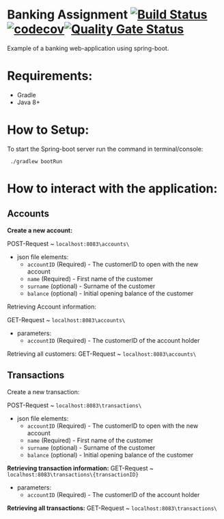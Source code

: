 # Banking Assignment [![Build Status](https://travis-ci.com/swatarianess/banking_assignment.svg?branch=master)](https://travis-ci.com/swatarianess/banking_assignment)[![codecov](https://codecov.io/gh/swatarianess/banking_assignment/branch/master/graph/badge.svg)](https://codecov.io/gh/swatarianess/banking_assignment)[![Quality Gate Status](https://sonarcloud.io/api/project_badges/measure?project=swatarianess_banking_assignment&metric=alert_status)](https://sonarcloud.io/dashboard?id=swatarianess_banking_assignment)


Example of a banking web-application using spring-boot.

# Requirements:
* Gradle
* Java 8+

# How to Setup:
To start the Spring-boot server run the command in terminal/console:
<pre><code> ./gradlew bootRun </code></pre>

# How to interact with the application:
## Accounts
**Create a new account:**

POST-Request ~ `localhost:8083\accounts\`
* json file elements:
  * `accountID` (Required) - The customerID to open with the new account
  * `name` (Required) - First name of the customer
  * `surname` (optional) - Surname of the customer
  * `balance` (optional) - Initial opening balance of the customer

Retrieving Account information:

GET-Request ~ `localhost:8083\accounts\`
* parameters:
  * `accountID` (Required) - The customerID of the account holder
  
Retrieving all customers:
GET-Request ~ `localhost:8083\accounts\`

## Transactions
Create a new transaction:

POST-Request  ~ `localhost:8083\transactions\`
* json file elements:
  * `accountID` (Required) - The customerID to open with the new account
  * `name` (Required) - First name of the customer
  * `surname` (optional) - Surname of the customer
  * `balance` (optional) - Initial opening balance of the customer

**Retrieving transaction information:**
GET-Request  ~ `localhost:8083\transactions\{transactionID}`
* parameters:
  * `accountID` (Required) - The customerID of the account holder
  
**Retrieving all transactions:**
GET-Request ~ `localhost:8083\transactions\`

